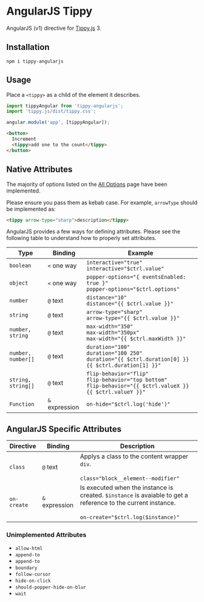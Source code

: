 # AngularJS Tippy

AngularJS (v1) directive for [Tippy.js](https://github.com/atomiks/tippyjs) 3.

## Installation

```
npm i tippy-angularjs
```

## Usage

Place a `<tippy>` as a child of the element it describes.

```js
import tippyAngular from 'tippy-angularjs';
import 'tippy.js/dist/tippy.css';

angular.module('app', [tippyAngular]);
```

```html
<button>
  Increment
  <tippy>add one to the count</tippy>
</button>
```

## Native Attributes

The majority of options listed on the [All Options](https://atomiks.github.io/tippyjs/all-options/) page have been implemented.

Please ensure you pass them as kebab case. For example, `arrowType` should be implemented as:

```html
<tippy arrow-type="sharp">description</tippy>
```

AngularJS provides a few ways for defining attributes. Please see the following table to understand how to properly set attributes.

| Type | Binding | Example |
| ---- | ------- | ------- |
| `boolean` | `<` one way | `interactive="true"` <br> `interactive="$ctrl.value"` |
| `object` | `<` one way | `popper-options="{ eventsEnabled: true }"` <br> `popper-options="$ctrl.options"` |
| `number` | `@` text | `distance="10"` <br> `distance="{{ $ctrl.value }}"` |
| `string` | `@` text | `arrow-type="sharp"` <br> `arrow-type="{{ $ctrl.value }}"` |
| `number, string` | `@` text | `max-width="350"` <br> `max-width="350px"` <br> `max-width="{{ $ctrl.maxWidth }}"` |
| `number, number[]` | `@` text | `duration="100"` <br> `duration="100 250"` <br> `duration="{{ $ctrl.duration[0] }} {{ $ctrl.duration[1] }}"` |
| `string, string[]` | `@` text | `flip-behavior="flip"` <br> `flip-behavior="top bottom"` <br> `flip-behavior="{{ $ctrl.valueX }} {{ $ctrl.valueY }}"` |
| `Function` | `&` expression | `on-hide="$ctrl.log('hide')"` |


## AngularJS Specific Attributes

| Directive | Binding | Description |
|-----------|---------|---------|
| `class` | `@` text | Applys a class to the content wrapper `div`. <br><br> `class="block__element--modifier"` |
| `on-create` | `&` expression | Is executed when the instance is created. `$instance` is avaiable to get a reference to the current instance. <br><br> `on-create="$ctrl.log($instance)"` |

### Unimplemented Attributes

- `allow-html`
- `append-to`
- `append-to`
- `boundary`
- `follow-cursor`
- `hide-on-click`
- `should-popper-hide-on-blur`
- `wait`
